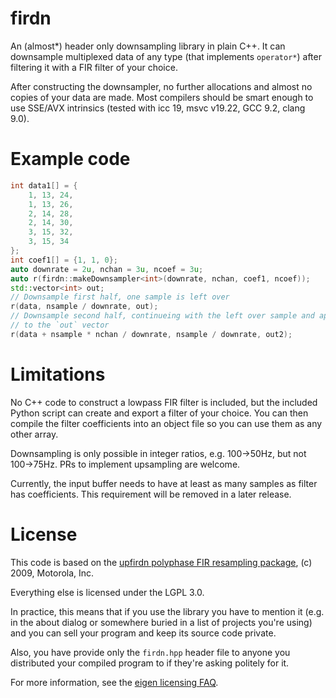 # firdn

An (almost\*) header only downsampling library in plain C++.
It can downsample multiplexed data of any type (that implements
`operator*`) after filtering it with a FIR filter of your choice.

After constructing the downsampler, no further allocations and almost
no copies of your data are made. Most compilers should be smart enough to use
SSE/AVX intrinsics (tested with icc 19, msvc v19.22, GCC 9.2, clang 9.0).

# Example code

``` cpp
int data1[] = {
	1, 13, 24,
	1, 13, 26,
	2, 14, 28,
	2, 14, 30,
	3, 15, 32,
	3, 15, 34
};
int coef1[] = {1, 1, 0};
auto downrate = 2u, nchan = 3u, ncoef = 3u;
auto r(firdn::makeDownsampler<int>(downrate, nchan, coef1, ncoef));
std::vector<int> out;
// Downsample first half, one sample is left over
r(data, nsample / downrate, out);
// Downsample second half, continueing with the left over sample and appending
// to the `out` vector
r(data + nsample * nchan / downrate, nsample / downrate, out2);
```

# Limitations

No C++ code to construct a lowpass FIR filter is included, but the included
Python script can create and export a filter of your choice.
You can then compile the filter coefficients into an object file so you can use
them as any other array.

Downsampling is only possible in integer ratios, e.g. 100->50Hz, but not
100->75Hz. PRs to implement upsampling are welcome.

Currently, the input buffer needs to have at least as many samples as
filter has coefficients. This requirement will be removed in a later release.

# License

This code is based on the
[upfirdn polyphase FIR resampling package](https://sourceforge.net/motorola/upfirdn),
(c) 2009, Motorola, Inc.

Everything else is licensed under the LGPL 3.0.

In practice, this means that if you use the library you have to mention it
(e.g. in the about dialog or somewhere buried in a list of projects you're
using) and you can sell your program and keep its source code private.

Also, you have provide only the `firdn.hpp` header file to anyone you
distributed your compiled program to if they're asking politely for it.

For more information, see the [eigen licensing FAQ](http://eigen.tuxfamily.org/index.php?title=Licensing_FAQ#So_what_does_the_LGPL_require_me_to_do.3F).
